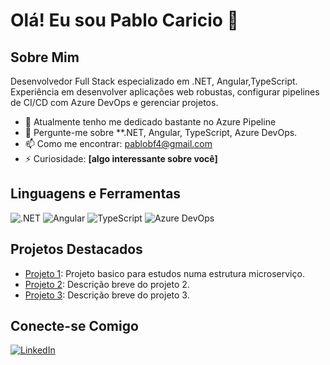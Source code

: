 # Olá! Eu sou Pablo Caricio 👋

## Sobre Mim

Desenvolvedor Full Stack especializado em .NET, Angular,TypeScript. Experiência em desenvolver aplicações web robustas, configurar pipelines de CI/CD com Azure DevOps e gerenciar projetos.

- 🌱 Atualmente tenho me dedicado bastante no Azure Pipeline
- 💬 Pergunte-me sobre **.NET, Angular, TypeScript, Azure DevOps.
- 📫 Como me encontrar: pablobf4@gmail.com
- ⚡ Curiosidade: **[algo interessante sobre você]**

## Linguagens e Ferramentas

![.NET](https://img.shields.io/badge/-dotnet-512BD4?style=flat&logo=dotnet&logoColor=white)
![Angular](https://img.shields.io/badge/-Angular-DD0031?style=flat&logo=angular&logoColor=white)
![TypeScript](https://img.shields.io/badge/-TypeScript-3178C6?style=flat&logo=typescript&logoColor=white)
![Azure DevOps](https://img.shields.io/badge/-Azure%20DevOps-0078D7?style=flat&logo=azure-devops&logoColor=white)

## Projetos Destacados

- [Projeto 1](https://github.com/pablobf4/Loja_MicroServico): Projeto basico para estudos numa estrutura microserviço.
- [Projeto 2](https://github.com/seuusuario/projeto2): Descrição breve do projeto 2.
- [Projeto 3](https://github.com/seuusuario/projeto3): Descrição breve do projeto 3.

## Conecte-se Comigo

[![LinkedIn](https://img.shields.io/badge/-LinkedIn-0A66C2?style=flat&logo=linkedin&logoColor=white)](https://www.linkedin.com/in/pablo-caricio)


